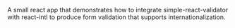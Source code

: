A small react app that demonstrates how to integrate simple-react-validator 
with react-intl to produce form validation that supports internationalization.